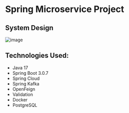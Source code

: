 # Spring Microservice Project

## System Design
![image](https://github.com/umitsayin/spring-microservice-ecommerce/assets/69505917/05a53797-43ff-4374-a175-1438a4b9631a)




## Technologies Used:
- Java 17
- Spring Boot 3.0.7
- Spring Cloud
- Spring Kafka
- OpenFeign
- Validation
- Docker
- PostgreSQL
